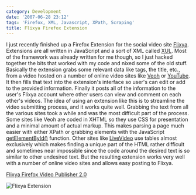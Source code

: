 ```yaml
---
category: Development
date: '2007-06-28 23:12'
tags: 'Firefox, XML, Javascript, XPath, Scraping'
title: Flixya Firefox Extension
---
```


I just recently finished up a Firefox Extension for the social video
site [Flixya](http://flixya.com). Extensions are all written in
JavaScript and a sort of XML called
[XUL](http://www.xulplanet.com/tutorials/whyxul.html). Most of the
framework was already written for me though, so I just hacked together
the bits that worked with my code and nixed some of the old stuff.
Basically the extension grabs some relevant data like tags, the title,
etc., from a video hosted on a number of online video sites like
[Veoh](http://www.veoh.com) or [YouTube](http://www.youtube.com). It
then fills that text into the extension's interface so user's can edit
or add to the provided information. Finally it posts all of the
information to the user's Flixya account where other users can view and
comment on each other's videos. The idea of using an extension like this
is to streamline the video submitting process, and it works quite well.
Grabbing the text from all the various sites took a while and was the
most difficult part of the process. Some sites like Veoh are coded in
XHTML so they use CSS for presentation and a minimal amount of actual
markup. This makes parsing a page much easier with either XPath or
grabbing elements with the JavaScript
[getElementById()](http://developer.mozilla.org/en/docs/DOM:document.getElementById)
function. Other sites like [LiveVideo](http://www.livevideo.com) use
tables almost exclusively which makes finding a unique part of the HTML
rather difficult and sometimes near impossible since the code around the
desired text is so similar to other undesired text. But the resulting
extension works very well with a number of online video sites and allows
easy posting to Flixya.

[Flixya Firefox Video Publisher 2.0](http://www.flixya.com/tools)

![Flixya Extension](http://media.bensnider.com/images/flixya-ext.png)
